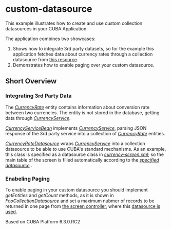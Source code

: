 # custom-datasource
This example illustrates how to create and use custom collection datasources in your CUBA Application.

The application combines two showcases:

1. Shows how to integrate 3rd party datasets, so for the example this application fetches data about currency rates through a collection datasource from [this resource](http://fixer.io/).
2. Demonstrates how to enable paging over your custom datasource.

## Short Overview

### Integrating 3rd Party Data 
The _[CurrencyRate](https://github.com/aleksey-stukalov/custom-datasource/blob/master/modules/global/src/com/company/customdatasource/entity/CurrencyRate.java)_ entity contains information about conversion rate between two currencies. The entity is not stored in the database, getting data through _[CurrencyService](https://github.com/aleksey-stukalov/custom-datasource/blob/0770428e1cd87ff37a2632ac3c7105208c45b0f1/modules/global/src/com/company/customdatasource/service/CurrencyService.java)_.

_[CurrencyServiceBean](https://github.com/aleksey-stukalov/custom-datasource/blob/0770428e1cd87ff37a2632ac3c7105208c45b0f1/modules/core/src/com/company/customdatasource/service/CurrencyServiceBean.java)_ implements _[CurrencyService](https://github.com/aleksey-stukalov/custom-datasource/blob/0770428e1cd87ff37a2632ac3c7105208c45b0f1/modules/global/src/com/company/customdatasource/service/CurrencyService.java)_, parsing JSON response of the 3rd party service into a collection of _[CurrencyRate](https://github.com/aleksey-stukalov/custom-datasource/blob/master/modules/global/src/com/company/customdatasource/entity/CurrencyRate.java)_ entities.

_[CurrencyRateDatasource](https://github.com/aleksey-stukalov/custom-datasource/blob/0770428e1cd87ff37a2632ac3c7105208c45b0f1/modules/web/src/com/company/customdatasource/web/screens/customdatasources/CurrencyRateDatasource.java)_ wraps _[CurrencyService](https://github.com/aleksey-stukalov/custom-datasource/blob/0770428e1cd87ff37a2632ac3c7105208c45b0f1/modules/global/src/com/company/customdatasource/service/CurrencyService.java)_ into a collection datasource to be able to use CUBA's standard mechanisms. As an example, this class is specified as a datasource class in _[currency-screen.xml](https://github.com/aleksey-stukalov/custom-datasource/blob/master/modules/web/src/com/company/customdatasource/web/screens/currency-screen.xml#L10)_; so the main table of the screen is filled automatically according to the _[specified datasource](https://github.com/aleksey-stukalov/custom-datasource/blob/master/modules/web/src/com/company/customdatasource/web/screens/currency-screen.xml#L28)_ . 

### Enabeling Paging
To enable paging in your custom datasource you should implement _getEntities_ and _getCount_ methods, as it is shown in _[FooCollectionDatasource](https://github.com/aleksey-stukalov/custom-datasource/blob/master/modules/web/src/com/company/customdatasource/web/screens/customdatasources/FooCollectionDatasource.java)_ and set a maximum nubmer of records to be returned in one page from [the screen controller](https://github.com/aleksey-stukalov/custom-datasource/blob/master/modules/web/src/com/company/customdatasource/web/screens/FooScreen.java#L20), where this [datasource is used](https://github.com/aleksey-stukalov/custom-datasource/blob/master/modules/web/src/com/company/customdatasource/web/screens/foo-screen.xml#L10). 

Based on CUBA Platform 6.3.0.RC2
